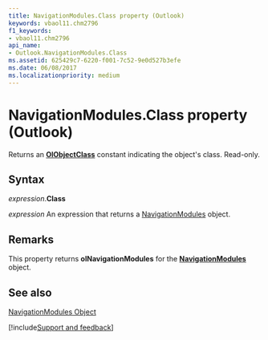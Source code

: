 ```yaml
---
title: NavigationModules.Class property (Outlook)
keywords: vbaol11.chm2796
f1_keywords:
- vbaol11.chm2796
api_name:
- Outlook.NavigationModules.Class
ms.assetid: 625429c7-6220-f001-7c52-9e0d527b3efe
ms.date: 06/08/2017
ms.localizationpriority: medium
---
```



# NavigationModules.Class property (Outlook)

Returns an **[OlObjectClass](Outlook.OlObjectClass.md)** constant indicating the object's class. Read-only.


## Syntax

_expression_.**Class**

 _expression_ An expression that returns a [NavigationModules](Outlook.NavigationModules.md) object.


## Remarks

This property returns **olNavigationModules** for the **[NavigationModules](Outlook.NavigationModules.md)** object.


## See also


[NavigationModules Object](Outlook.NavigationModules.md)

[!include[Support and feedback](~/includes/feedback-boilerplate.md)]